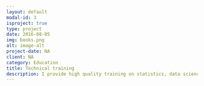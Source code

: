 ```yaml
---
layout: default
modal-id: 3
isproject: true
type: project
date: 2016-08-05
img: books.png
alt: image-alt
project-date: NA 
client: NA
category: Education
title: Technical training
description: I provide high quality training on statistics, data science, computer programming, in order to facilitate setting data analytics pipelines in the most optimized and cost effective ways. I am usually glad to help. Feel free to contact me.
---
```

